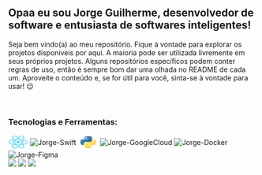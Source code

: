 ## Opaa eu sou Jorge Guilherme, desenvolvedor de software e entusiasta de softwares inteligentes!

Seja bem vindo(a) ao meu repositório. Fique à vontade para explorar os projetos disponíveis por aqui. A maioria pode ser utilizada livremente em seus próprios projetos. Alguns repositórios específicos podem conter regras de uso, então é sempre bom dar uma olhada no README de cada um.
Aproveite o conteúdo e, se for útil para você, sinta-se à vontade para usar! 😉

<div style="display: inline_block"><br>
<h3>Tecnologias e Ferramentas:</h3>
  
  <link rel="stylesheet" type='text/css' href="https://cdn.jsdelivr.net/gh/devicons/devicon@latest/devicon.min.css" />
      
  <img align="center" alt="Jorge-React" height="30" width="40" src="https://raw.githubusercontent.com/devicons/devicon/master/icons/react/react-original.svg">
  <img align="center" alt ="Jorge-Swift" height="30" width="40" src="https://cdn.jsdelivr.net/gh/devicons/devicon@latest/icons/swift/swift-original.svg" />
  <img align="center" alt="Jorge-Python" height="30" width="40" src="https://raw.githubusercontent.com/devicons/devicon/master/icons/python/python-original.svg">
  <img align="center" alt="Jorge-GoogleCloud" height="30" width="40" src="https://cdn.jsdelivr.net/gh/devicons/devicon@latest/icons/googlecloud/googlecloud-original.svg" />
  <img align="center" alt="Jorge-Docker" height="40" width="40" src="https://cdn.jsdelivr.net/gh/devicons/devicon@latest/icons/docker/docker-original.svg" />
  <img align="center" alt="Jorge-Figma" height="30" width="40" src="https://cdn.jsdelivr.net/gh/devicons/devicon@latest/icons/figma/figma-original.svg" />    
</div>
 
<div> 
  <a href="https://www.instagram.com/jorgeguilhermelv/" target="_blank"><img src="https://img.shields.io/badge/-Instagram-%23E4405F?style=for-the-badge&logo=instagram&logoColor=white" target="_blank"></a>
  <a href = "mailto:jorge.guilherme784@gmail.com"><img src="https://img.shields.io/badge/-Gmail-%23333?style=for-the-badge&logo=gmail&logoColor=white" target="_blank"></a>
  <a href="https://www.linkedin.com/in/jguilhermecabral/" target="_blank"><img src="https://img.shields.io/badge/-LinkedIn-%230077B5?style=for-the-badge&logo=linkedin&logoColor=white" target="_blank"></a> 
  
</div>

